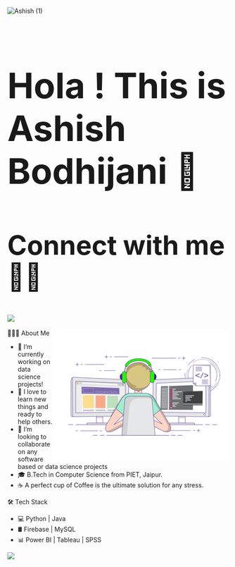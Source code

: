 ![Ashish (1)](https://user-images.githubusercontent.com/38393410/150061500-b0c62898-191d-4451-9574-b23aae0315d5.png)

<h1 style="font-size:80px">Hola ! This is Ashish Bodhijani 👋</h1>
<h2 style="font-size:60px">Connect with me 🤝🏻</h2>

![](https://komarev.com/ghpvc/?username=aahevolution)


<img align="right" src="https://github.com/aahevolution/aahevolution/blob/main/gif3.gif" width="400" height="300" > 



👨🏻‍💻   About Me                                                     
- 🔭 I’m currently working on data science projects!                          
- 🌱 I love to learn new things and ready to help others.                                                             
- 👯 I’m looking to collaborate on any software based or data science projects
- 🎓 B.Tech in Computer Science from PIET, Jaipur.
- ☕ A perfect cup of Coffee is the ultimate solution for any stress.


🛠 Tech Stack

- 💻  Python | Java
- 🛢   Firebase | MySQL 
- 📊   Power BI | Tableau | SPSS


<img src = "https://github-readme-stats.vercel.app/api?username=aahevolution&&show_icons=true&title_color=#D5D4DF&icon_color=bb2acf&text_color=daf7dc&bg_color=151515">






